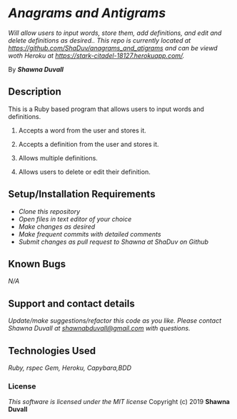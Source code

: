 # _Anagrams and Antigrams_

_Will allow users to input words, store them, add definitions, and edit and delete definitions as desired.. This repo is currently located at https://github.com/ShaDuv/anagrams_and_atigrams and can be viewd woth Heroku at https://stark-citadel-18127.herokuapp.com/._

By _**Shawna Duvall**_

## Description

This is a Ruby based program that allows users to input words and definitions.

1. Accepts a word from the user and stores it.

2. Accepts a definition from the user and stores it.

3. Allows multiple definitions.

4. Allows users to delete or edit their definition.



## Setup/Installation Requirements

* _Clone this repository_
* _Open files in text editor of your choice_
* _Make changes as desired_
* _Make frequent commits with detailed comments_
* _Submit changes as pull request to Shawna at ShaDuv on Github_

## Known Bugs
_N/A_

## Support and contact details
_Update/make suggestions/refactor this code as you like. Please contact Shawna Duvall at shawnabduvall@gmail.com with questions._

## Technologies Used
_Ruby, rspec Gem, Heroku, Capybara,BDD_

### License
*This software is licensed under the MIT license*
Copyright (c) 2019 **Shawna Duvall**
